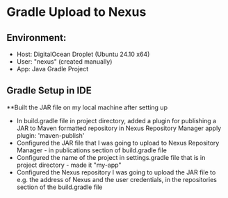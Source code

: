 # Gradle Upload to Nexus

## Environment:
- Host: DigitalOcean Droplet (Ubuntu 24.10 x64)
- User: "nexus" (created manually)
- App: Java Gradle Project


## Gradle Setup in IDE
**Built the JAR file on my local machine after setting up
- In build.gradle file in project directory, added a plugin for publishing a JAR to Maven formatted repository in Nexus Repository Manager
    apply plugin: 'maven-publish'
- Configured the JAR file that I was going to upload to Nexus Repository Manager - in publications section of build.gradle file
- Configured the name of the project in settings.gradle file that is in project directory - made it "my-app"
- Configured the Nexus repository I was going to upload the JAR file to e.g. the address of Nexus and the user credentials, in the repositories section of the build.gradle file


    

